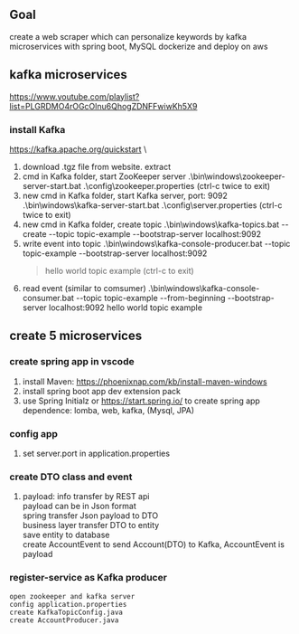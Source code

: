 ## Goal
create a web scraper which can personalize keywords by kafka microservices with spring boot, MySQL
dockerize and deploy on aws

## kafka microservices
https://www.youtube.com/playlist?list=PLGRDMO4rOGcOlnu6QhogZDNFFwiwKh5X9

### install Kafka
https://kafka.apache.org/quickstart \
1. download .tgz file from website. extract
2. cmd in Kafka folder, start ZooKeeper server
    .\bin\windows\zookeeper-server-start.bat .\config\zookeeper.properties 
    (ctrl-c twice to exit)
3. new cmd in Kafka folder, start Kafka server, port: 9092
    .\bin\windows\kafka-server-start.bat .\config\server.properties
    (ctrl-c twice to exit)
4. new cmd in Kafka folder, create topic
    .\bin\windows\kafka-topics.bat --create --topic topic-example --bootstrap-server localhost:9092
5. write event into topic
    .\bin\windows\kafka-console-producer.bat --topic topic-example --bootstrap-server localhost:9092
    >hello world
    >topic example 
    (ctrl-c to exit)
6. read event (similar to comsumer)
    .\bin\windows\kafka-console-consumer.bat --topic topic-example --from-beginning --bootstrap-server localhost:9092
    hello world
    topic example

## create 5 microservices
### create spring app in vscode
1. install Maven: https://phoenixnap.com/kb/install-maven-windows
2. install spring boot app dev extension pack
3. use Spring Initialz or https://start.spring.io/ to create spring app
    dependence: lomba, web, kafka, (Mysql, JPA)

### config app
1. set server.port in application.properties

### create DTO class and event
1. payload: info transfer by REST api \
payload can be in Json format \
spring transfer Json payload to DTO \
business layer transfer DTO to entity \
save entity to database \
create AccountEvent to send Account(DTO) to Kafka, AccountEvent is payload

### register-service as Kafka producer
    open zookeeper and kafka server
    config application.properties
    create KafkaTopicConfig.java
    create AccountProducer.java